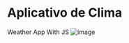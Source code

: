 # Aplicativo de Clima 
Weather App With JS
![image](https://github.com/lucca-maliniak/weather-app/assets/65911515/94c8e1f7-5e5c-4e9c-8438-9fcde6ab67cc)
